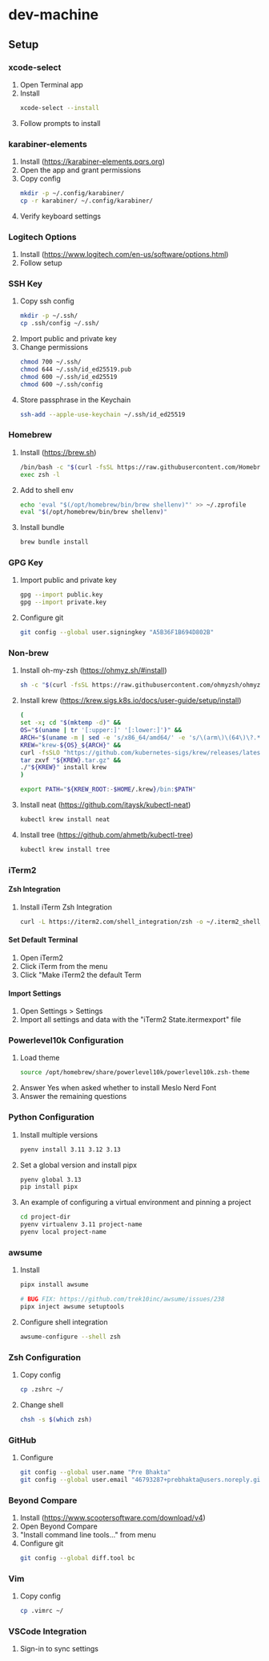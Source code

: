 # dev-machine

## Setup

### xcode-select

1. Open Terminal app
1. Install
    ```sh
    xcode-select --install
    ```
1. Follow prompts to install

### karabiner-elements

1. Install (https://karabiner-elements.pqrs.org)
1. Open the app and grant permissions
1. Copy config
    ```sh
    mkdir -p ~/.config/karabiner/
    cp -r karabiner/ ~/.config/karabiner/
    ```
1. Verify keyboard settings

### Logitech Options

1. Install (https://www.logitech.com/en-us/software/options.html)
1. Follow setup

### SSH Key

1. Copy ssh config
    ```sh
    mkdir -p ~/.ssh/
    cp .ssh/config ~/.ssh/
    ```
1. Import public and private key
1. Change permissions
    ```sh
    chmod 700 ~/.ssh/
    chmod 644 ~/.ssh/id_ed25519.pub
    chmod 600 ~/.ssh/id_ed25519
    chmod 600 ~/.ssh/config
    ```
1. Store passphrase in the Keychain
    ```sh
    ssh-add --apple-use-keychain ~/.ssh/id_ed25519
    ```

### Homebrew

1. Install (https://brew.sh)
    ```sh
    /bin/bash -c "$(curl -fsSL https://raw.githubusercontent.com/Homebrew/install/HEAD/install.sh)"
    exec zsh -l
    ```
1. Add to shell env
    ```sh
    echo 'eval "$(/opt/homebrew/bin/brew shellenv)"' >> ~/.zprofile
    eval "$(/opt/homebrew/bin/brew shellenv)"
    ```
1. Install bundle
    ```sh
    brew bundle install
    ```

### GPG Key

1. Import public and private key
    ```sh
    gpg --import public.key
    gpg --import private.key
    ```
1. Configure git
    ```sh
    git config --global user.signingkey "A5B36F1B694D802B"
    ```

### Non-brew

1. Install oh-my-zsh (https://ohmyz.sh/#install)
    ```sh
    sh -c "$(curl -fsSL https://raw.githubusercontent.com/ohmyzsh/ohmyzsh/master/tools/install.sh)"
    ```
1. Install krew (https://krew.sigs.k8s.io/docs/user-guide/setup/install)
    ```sh
    (
    set -x; cd "$(mktemp -d)" &&
    OS="$(uname | tr '[:upper:]' '[:lower:]')" &&
    ARCH="$(uname -m | sed -e 's/x86_64/amd64/' -e 's/\(arm\)\(64\)\?.*/\1\2/' -e 's/aarch64$/arm64/')" &&
    KREW="krew-${OS}_${ARCH}" &&
    curl -fsSLO "https://github.com/kubernetes-sigs/krew/releases/latest/download/${KREW}.tar.gz" &&
    tar zxvf "${KREW}.tar.gz" &&
    ./"${KREW}" install krew
    )

    export PATH="${KREW_ROOT:-$HOME/.krew}/bin:$PATH"
    ```
1. Install neat (https://github.com/itaysk/kubectl-neat)
    ```sh
    kubectl krew install neat
    ```
1. Install tree (https://github.com/ahmetb/kubectl-tree)
    ```sh
    kubectl krew install tree
    ```

### iTerm2

#### Zsh Integration

1. Install iTerm Zsh Integration
    ```sh
    curl -L https://iterm2.com/shell_integration/zsh -o ~/.iterm2_shell_integration.zsh
    ```

#### Set Default Terminal

1. Open iTerm2
1. Click iTerm from the menu
1. Click "Make iTerm2 the default Term

#### Import Settings

1. Open Settings > Settings
1. Import all settings and data with the "iTerm2 State.itermexport" file

### Powerlevel10k Configuration

1. Load theme
    ```sh
    source /opt/homebrew/share/powerlevel10k/powerlevel10k.zsh-theme
    ```
1. Answer Yes when asked whether to install Meslo Nerd Font
1. Answer the remaining questions

### Python Configuration

1. Install multiple versions
    ```sh
    pyenv install 3.11 3.12 3.13
    ```
1. Set a global version and install pipx
    ```sh
    pyenv global 3.13
    pip install pipx
    ```
1. An example of configuring a virtual environment and pinning a project
    ```sh
    cd project-dir
    pyenv virtualenv 3.11 project-name
    pyenv local project-name
    ```

### awsume

1. Install
    ```sh
    pipx install awsume

    # BUG FIX: https://github.com/trek10inc/awsume/issues/238
    pipx inject awsume setuptools
    ```
1. Configure shell integration
    ```sh
    awsume-configure --shell zsh
    ```

### Zsh Configuration

1. Copy config
    ```sh
    cp .zshrc ~/
    ```
1. Change shell
    ```sh
    chsh -s $(which zsh)
    ```

### GitHub

1. Configure
    ```sh
    git config --global user.name "Pre Bhakta"
    git config --global user.email "46793287+prebhakta@users.noreply.github.com"

    ```

### Beyond Compare

1. Install (https://www.scootersoftware.com/download/v4)
1. Open Beyond Compare
1. "Install command line tools..." from menu 
1. Configure git
    ```sh
    git config --global diff.tool bc
    ```

### Vim

1. Copy config
    ```sh
    cp .vimrc ~/
    ```

### VSCode Integration

1. Sign-in to sync settings
